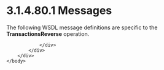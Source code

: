 <html dir="LTR" xmlns:mshelp="http://msdn.microsoft.com/mshelp" xmlns:ddue="http://ddue.schemas.microsoft.com/authoring/2003/5" xmlns:xlink="http://www.w3.org/1999/xlink" xmlns:tool="http://www.microsoft.com/tooltip">
    <head>
        <meta http-equiv="Content-Type" content="text/html; CHARSET=utf-8"></meta>
        <meta name="save" content="history"></meta>
        <title>3.1.4.80.1 Messages</title>
        <xml>
            <mshelp:toctitle title="3.1.4.80.1 Messages"></mshelp:toctitle>
            <mshelp:rltitle title="[MS-SSMDSWS-15]: Messages"></mshelp:rltitle>
            <mshelp:keyword index="A" term="7ed37ffc-d735-482f-9711-f5e75ea8caac"></mshelp:keyword>
            <mshelp:attr name="DCSext.ContentType" value="open specification"></mshelp:attr>
            <mshelp:attr name="AssetID" value="7ed37ffc-d735-482f-9711-f5e75ea8caac"></mshelp:attr>
            <mshelp:attr name="TopicType" value="kbRef"></mshelp:attr>
            <mshelp:attr name="DCSext.Title" value="[MS-SSMDSWS-15]: Messages" />
        </xml>
    </head>
    <body>
        <div id="header">
            <h1 class="heading">3.1.4.80.1 Messages</h1>
        </div>
        <div id="mainSection">
            <div id="mainBody">
                <div id="allHistory" class="saveHistory"></div>
                <div id="sectionSection0" class="section" name="collapseableSection">
                    

<p>The following WSDL message definitions are specific to the <b>TransactionsReverse</b>
operation.</p>


                </div>
            </div>
        </div>
    </body>
</html>